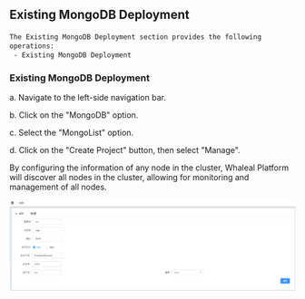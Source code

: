## Existing MongoDB Deployment

```
The Existing MongoDB Deployment section provides the following operations:
 - Existing MongoDB Deployment
```

### Existing MongoDB Deployment

a. Navigate to the left-side navigation bar.

b. Click on the "MongoDB" option.

c. Select the "MongoList" option.

d. Click on the "Create Project" button, then select "Manage".

By configuring the information of any node in the cluster, Whaleal Platform will discover all nodes in the cluster, allowing for monitoring and management of all nodes.

![image-20220722150456609](../../../../images/whalealPlatformImages/MongoDB_ExistingMongoDBDeployment.png)